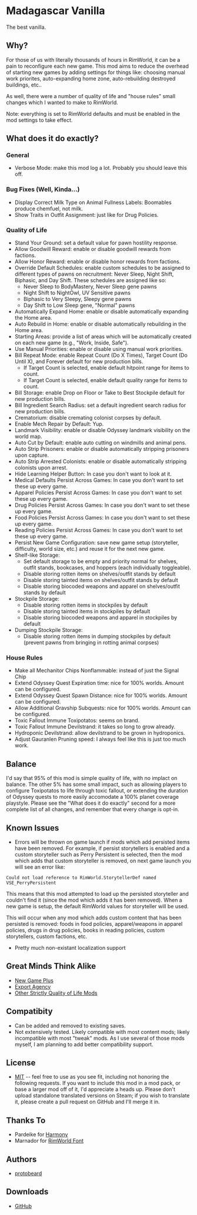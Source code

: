 # Madagascar Vanilla

The best vanilla.

## Why?

For those of us with literally thousands of hours in RimWorld, it can be a pain to reconfigure each new game. This mod aims to reduce the overhead of starting new games by adding settings for things like: choosing manual work priorites, auto-expanding home zone, auto-rebuilding destroyed buildings, etc..

As well, there were a number of quality of life and "house rules" small changes which I wanted to make to RimWorld.

Note: everything is set to RimWorld defaults and must be enabled in the mod settings to take effect.

## What does it do exactly?

### General

* Verbose Mode: make this mod log a lot. Probably you should leave this off.

### Bug Fixes (Well, Kinda...)

* Display Correct Milk Type on Animal Fullness Labels: Boomables produce chemfuel, not milk.
* Show Traits in Outfit Assignment: just like for Drug Policies.

### Quality of Life

* Stand Your Ground: set a default value for pawn hostility response.
* Allow Goodwill Reward: enable or disable goodwill rewards from factions.
* Allow Honor Reward: enable or disable honor rewards from factions.
* Override Default Schedules: enable custom schedules to be assigned to different types of pawns on recruitment: Never Sleep, Night Shift, Biphasic, and Day Shift. These schedules are assigned like so:
    * Never Sleep to BodyMastery, Never Sleep gene pawns
    * Night Shift to NightOwl, UV Sensitive pawns
    * Biphasic to Very Sleepy, Sleepy gene pawns
    * Day Shift to Low Sleep gene, "Normal" pawns
* Automatically Expand Home: enable or disable automatically expanding the Home area.
* Auto Rebuild in Home: enable or disable automatically rebuilding in the Home area.
* Starting Areas: provide a list of areas which will be automatically created on each new game (e.g., "Work, Inside, Safe").
* Use Manual Priorities: enable or disable using manual work priorities.
* Bill Repeat Mode: enable Repeat Count (Do X Times), Target Count (Do Until X), and Forever default for new production bills.
    * If Target Count is selected, enable default hitpoint range for items to count.
    * If Target Count is selected, enable default quality range for items to count.
* Bill Storage: enable Drop on Floor or Take to Best Stockpile default for new production bills.
* Bill Ingredient Search Radius: set a default ingredient search radius for new production bills.
* Crematorium: disable cremating colonist corpses by default.
* Enable Mech Repair by Default: Yup.
* Landmark Visibility: enable or disable Odyssey landmark visibility on the world map.
* Auto Cut by Default: enable auto cutting on windmills and animal pens.
* Auto Strip Prisoners: enable or disable automatically stripping prisoners upon capture.
* Auto Strip Arrested Colonists: enable or disable automatically stripping colonists upon arrest.
* Hide Learning Helper Button: In case you don't want to look at it.
* Medical Defaults Persist Across Games: In case you don't want to set these up every game.
* Apparel Policies Persist Across Games: In case you don't want to set these up every game.
* Drug Policies Persist Across Games: In case you don't want to set these up every game.
* Food Policies Persist Across Games: In case you don't want to set these up every game.
* Reading Policies Persist Across Games: In case you don't want to set these up every game.
* Persist New Game Configuration: save new game setup (storyteller, difficulty, world size, etc.) and reuse it for the next new game.
* Shelf-like Storage:
    * Set default storage to be empty and priority normal for shelves, outfit stands, bookcases, and hoppers (each individually toggleable).
    * Disable storing rotten items on shelves/outfit stands by default
    * Disable storing tainted items on shelves/outfit stands by default
    * Disable storing biocoded weapons and apparel on shelves/outfit stands by default
* Stockpile Storage:
    * Disable storing rotten items in stockpiles by default
    * Disable storing tainted items in stockpiles by default
    * Disable storing biocoded weapons and apparel in stockpiles by default
* Dumping Stockpile Storage:
    * Disable storing rotten items in dumping stockpiles by default (prevent pawns from bringing in rotting animal corpses)


### House Rules

* Make all Mechanitor Chips Nonflammable: instead of just the Signal Chip
* Extend Odyssey Quest Expiration time: nice for 100% worlds. Amount can be configured.
* Extend Odyssey Quest Spawn Distance: nice for 100% worlds. Amount can be configured.
* Allow Additional Gravship Subquests: nice for 100% worlds. Amount can be configured.
* Toxic Fallout Immune Toxipotatos: seems on brand.
* Toxic Fallout Immune Devilstrand: it takes so long to grow already.
* Hydroponic Devilstrand: allow devilstrand to be grown in hydroponics.
* Adjust Gauranlen Pruning speed: I always feel like this is just too much work.


## Balance

I'd say that 95% of this mod is simple quality of life, with no implact on balance. The other 5% has some small impact, such as allowing players to configure Toxipotatos to life through toxic fallout, or extending the duration of Odyssey quests to more easily accomodate a 100% planet coverage playstyle. Please see the "What does it do exactly" second for a more complete list of all changes, and remember that every change is opt-in.

## Known Issues

* Errors will be thrown on game launch if mods which add persisted items have been removed. For example, if persist storytellers is enabled and a custom storyteller such as Perry Persistent is selected, then the mod which adds that custom storyteller is removed, on next game launch you will see an error like:

`Could not load reference to RimWorld.StorytellerDef named VSE_PerryPersistent`

This means that this mod attempted to load up the persisted storyteller and couldn't find it (since the mod which adds it has been removed). When a new game is setup, the default RimWorld values for storyteller will be used.

This will occur when any mod which adds custom content that has been persisted is removed: foods in food policies, apparel/weapons in apparel policies, drugs in drug policies, books in reading policies, custom storytellers, custom factions, etc.

* Pretty much non-existant localization support

## Great Minds Think Alike

* [New Game Plus][new_game_plus]
* [Export Agency][export_agency]
* [Other Strictly Quality of Life Mods][quality_of_life_collection]

## Compatibity

* Can be added and removed to existing saves.
* Not extensively tested. Likely compatible with most content mods; likely incompatible with most "tweak" mods. As I use several of those mods myself, I am planning to add better compatibility support.

## License

* [MIT][license] -- feel free to use as you see fit, including not honoring the following requests. If you want to include this mod in a mod pack, or base a larger mod off of it, I'd appreciate a heads up. Please don't upload standalone translated versions on Steam; if you wish to translate it, please create a pull request on GitHub and I'll merge it in.

## Thanks To

* Pardeike for [Harmony][harmonylib]
* Marnador for [RimWorld Font][font]

## Authors

* [protobeard][protobeard]


## Downloads

* [GitHub][github]

[license]: https://github.com/protobeard/madagascar_vanilla/blob/master/LICENSE
[harmonylib]: https://github.com/pardeike/Harmony
[font]: https://ludeon.com/forums/index.php?topic=11022.0

[steam]: http://steamcommunity.com/sharedfiles/filedetails/?id={mod_steam_id}
[github]: https://github.com/protobeard/madagascar_vanilla/releases

[protobeard]: https://github.com/protobeard

[quality_of_life_collection]: https://steamcommunity.com/sharedfiles/filedetails/?id=3592953821
[new_game_plus]: https://steamcommunity.com/sharedfiles/filedetails/?id=2909126210
[export_agency]: https://steamcommunity.com/sharedfiles/filedetails/?id=1467209473
